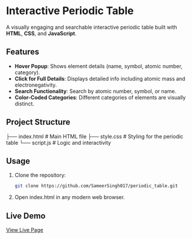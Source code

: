 # Interactive Periodic Table

A visually engaging and searchable interactive periodic table built with **HTML**, **CSS**, and **JavaScript**.

## Features

- **Hover Popup**: Shows element details (name, symbol, atomic number, category).
- **Click for Full Details**: Displays detailed info including atomic mass and electronegativity.
- **Search Functionality**: Search by atomic number, symbol, or name.
- **Color-Coded Categories**: Different categories of elements are visually distinct.

## Project Structure

├── index.html # Main HTML file
├── style.css # Styling for the periodic table
└── script.js # Logic and interactivity

## Usage

1. Clone the repository:
   ```bash
   git clone https://github.com/SameerSingh017/periodic_table.git
   ```
2. Open index.html in any modern web browser.

## Live Demo

[View Live Page](https://elementalui.netlify.app)
